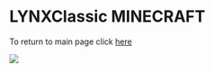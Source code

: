# **LYNXClassic MINECRAFT**

To return to main page click [here](https://github.com/Vokuar/Teamladybug/blob/main/README.md)


![](https://cdn.discordapp.com/attachments/899782127414030356/999415551283712102/lynxlogo.png)
